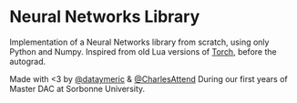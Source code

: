 # Neural Networks Library

Implementation of a Neural Networks library from scratch, using only Python and Numpy. Inspired from old Lua versions of [Torch](https://en.wikipedia.org/wiki/Torch_(machine_learning)), before the autograd.

Made with <3 by [@dataymeric](https://github.com/dataymeric) & [@CharlesAttend](https://github.com/CharlesAttend)
During our first years of Master DAC at Sorbonne University.
